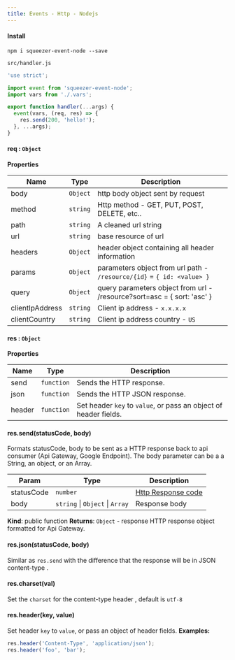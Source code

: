 ```yaml
---
title: Events - Http - Nodejs
---
```


#### Install

`npm i squeezer-event-node --save`

`src/handler.js`

```javascript
'use strict';

import event from 'squeezer-event-node';
import vars from './.vars';

export function handler(...args) {
  event(vars, (req, res) => {
    res.send(200, 'hello!');
  }, ...args);
}
```

#### req : <code>Object</code>
**Properties**

| Name | Type | Description |
| --- | --- | --- |
| body | <code>Object</code> | http body object sent by request |
| method | <code>string</code> | Http method - GET, PUT, POST, DELETE, etc.. |
| path | <code>string</code> | A cleaned url string |
| url | <code>string</code> | base resource of url |
| headers | <code>Object</code> | header object containing all header information |
| params | <code>Object</code> | parameters object from url path - `/resource/{id}` = `{ id: <value> }` |
| query | <code>Object</code> | query parameters object from url - /resource?sort=asc = { sort: 'asc' } |
| clientIpAddress | <code>string</code> | Client ip address - `x.x.x.x` |
| clientCountry | <code>string</code> | Client ip address country - `US` |

#### res : <code>Object</code>
**Properties**

| Name | Type | Description |
| --- | --- | --- |
| send | <code>function</code> | Sends the HTTP response. |
| json | <code>function</code> | Sends the HTTP JSON response. |
| header | <code>function</code> | Set header `key` to `value`, or pass an object of header fields. |

#### res.send(statusCode, body)
Formats statusCode, body to be sent as a HTTP response back to
api consumer (Api Gateway, Google Endpoint).
  The body parameter can be a a String, an object, or an Array.

| Param | Type | Description |
| --- | --- | --- |
| statusCode | <code>number</code> | [Http Response code]( https://www.w3.org/Protocols/rfc2616/rfc2616-sec10.html) |
| body | <code>string</code> &#124; <code>Object</code> &#124; <code>Array</code> | Response body |

**Kind**: public function
**Returns**: <code>Object</code> - response HTTP response object formatted for Api Gateway.

#### res.json(statusCode, body)
Similar as `res.send` with the difference that the response will be in JSON content-type .

#### res.charset(val)
Set the `charset` for the content-type header , default is `utf-8`


#### res.header(key, value)
Set header `key` to `value`, or pass
an object of header fields.
**Examples:**

```js
res.header('Content-Type', 'application/json');
res.header('foo', 'bar');
```